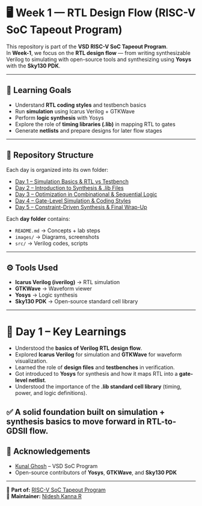 # 🖥️ Week 1 — RTL Design Flow (RISC-V SoC Tapeout Program)

This repository is part of the **VSD RISC-V SoC Tapeout Program**.  
In **Week-1**, we focus on the **RTL design flow** — from writing synthesizable Verilog to simulating with open-source tools and synthesizing using **Yosys** with the **Sky130 PDK**.

---

## 🎯 Learning Goals

- Understand **RTL coding styles** and testbench basics  
- Run **simulation** using Icarus Verilog + GTKWave  
- Perform **logic synthesis** with Yosys  
- Explore the role of **timing libraries (.lib)** in mapping RTL to gates  
- Generate **netlists** and prepare designs for later flow stages  

---

## 📂 Repository Structure

Each day is organized into its own folder:

- [Day 1 – Simulation Basics & RTL vs Testbench](Day1/Readme.md)  
- [Day 2 – Introduction to Synthesis & .lib Files](Day2/Readme.md)  
- [Day 3 – Optimization in Combinational & Sequential Logic](Day_3/README.md)  
- [Day 4 – Gate-Level Simulation & Coding Styles](Day_4/README.md)  
- [Day 5 – Constraint-Driven Synthesis & Final Wrap-Up](Day_5/README.md)  

Each **day folder** contains:
- `README.md` → Concepts + lab steps  
- `images/` → Diagrams, screenshots  
- `src/` → Verilog codes, scripts  

---

## ⚙️ Tools Used

- **Icarus Verilog (iverilog)** → RTL simulation  
- **GTKWave** → Waveform viewer  
- **Yosys** → Logic synthesis  
- **Sky130 PDK** → Open-source standard cell library  

---

# 🎯 Day 1 – Key Learnings

- Understood the **basics of Verilog RTL design flow**.
- Explored **Icarus Verilog** for simulation and **GTKWave** for waveform visualization.
- Learned the role of **design files** and **testbenches** in verification.
- Got introduced to **Yosys** for synthesis and how it maps RTL into a **gate-level netlist**.
- Understood the importance of the **.lib standard cell library** (timing, power, and logic definitions).

✅ A solid foundation built on **simulation + synthesis basics** to move forward in RTL-to-GDSII flow.
---


## 🙌 Acknowledgements  

- [Kunal Ghosh](https://github.com/kunalg123) – VSD SoC Program  
- Open-source contributors of **Yosys**, **GTKWave**, and **Sky130 PDK**  

---

📌 **Part of:** [RISC-V SoC Tapeout Program](https://github.com/Nideshkanna/riscv-soc-tapeout)  
📌 **Maintainer:** [Nidesh Kanna R](https://github.com/Nideshkanna)  


